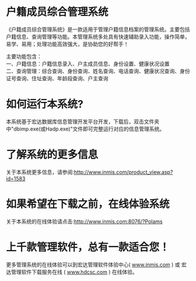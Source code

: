 # 户籍成员综合管理系统

《户籍成员综合管理系统》是一款适用于管理户籍信息档案的管理系统。主要包括户籍信息、查询管理等功能。本管理系统多处具有快速辅助录入功能，操作简单，易学、易用；处理功能高效强大，是协助您的好帮手！  

主要功能包含：  
一、户籍信息：户籍信息录入、户主成员信息、身份设置、健康状况设置  
二、查询管理：综合查询、身份查询、姓名查询、电话查询、健康状况查询、身份证号查询、住址查询、年龄段查询、户主查询  

# 如何运行本系统?

本系统基于宏达数据库信息管理开发平台开发，下载后，双击文件夹中"dbimp.exe(或Hadp.exe)"文件即可完整运行对应的信息管理系统。

# 了解系统的更多信息

关于本系统更多信息，请参阅:http://www.inmis.com/product_view.asp?id=1583

# 如果希望在下载之前，在线体验系统

关于本系统的在线体验请点击:http://www.inmis.com:8076/?Polams

# 上千款管理软件，总有一款适合您！

更多管理系统的在线体验可以到宏达管理软件体验中心( www.inmis.com ) 或 宏达管理软件下载服务在线 ( www.hdcsc.com ) 在线体验。

